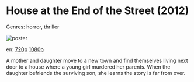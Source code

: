 # House at the End of the Street (2012)

Genres: horror, thriller

![poster](http://image.tmdb.org/t/p/w500/g33AdUWEVjG9ib15bganWBJs4yC.jpg)

en:
  [720p](magnet:?xt=urn:btih:9DBA19C538FE8B7179C0F79995F0AF4CAD98A4E9&tr=udp://glotorrents.pw:6969/announce&tr=udp://tracker.opentrackr.org:1337/announce&tr=udp://torrent.gresille.org:80/announce&tr=udp://tracker.openbittorrent.com:80&tr=udp://tracker.coppersurfer.tk:6969&tr=udp://tracker.leechers-paradise.org:6969&tr=udp://p4p.arenabg.ch:1337&tr=udp://tracker.internetwarriors.net:1337)
  [1080p](magnet:?xt=urn:btih:5722E685990ADAB54267810AAA57EE93E7F058F8&tr=udp://glotorrents.pw:6969/announce&tr=udp://tracker.opentrackr.org:1337/announce&tr=udp://torrent.gresille.org:80/announce&tr=udp://tracker.openbittorrent.com:80&tr=udp://tracker.coppersurfer.tk:6969&tr=udp://tracker.leechers-paradise.org:6969&tr=udp://p4p.arenabg.ch:1337&tr=udp://tracker.internetwarriors.net:1337)
  


A mother and daughter move to a new town and find themselves living next door to a house where a young girl murdered her parents. When the daughter befriends the surviving son, she learns the story is far from over.